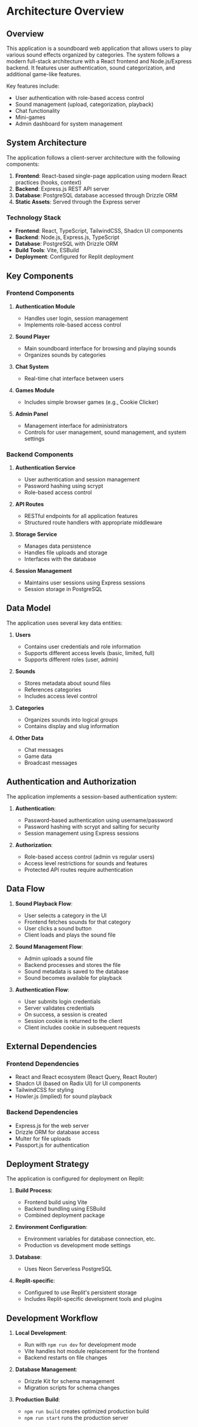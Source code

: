 # Architecture Overview

## Overview

This application is a soundboard web application that allows users to play various sound effects organized by categories. The system follows a modern full-stack architecture with a React frontend and Node.js/Express backend. It features user authentication, sound categorization, and additional game-like features.

Key features include:
- User authentication with role-based access control
- Sound management (upload, categorization, playback)
- Chat functionality
- Mini-games
- Admin dashboard for system management

## System Architecture

The application follows a client-server architecture with the following components:

1. **Frontend**: React-based single-page application using modern React practices (hooks, context)
2. **Backend**: Express.js REST API server
3. **Database**: PostgreSQL database accessed through Drizzle ORM
4. **Static Assets**: Served through the Express server

### Technology Stack

- **Frontend**: React, TypeScript, TailwindCSS, Shadcn UI components
- **Backend**: Node.js, Express.js, TypeScript
- **Database**: PostgreSQL with Drizzle ORM
- **Build Tools**: Vite, ESBuild
- **Deployment**: Configured for Replit deployment

## Key Components

### Frontend Components

1. **Authentication Module**
   - Handles user login, session management
   - Implements role-based access control

2. **Sound Player**
   - Main soundboard interface for browsing and playing sounds
   - Organizes sounds by categories

3. **Chat System**
   - Real-time chat interface between users

4. **Games Module**
   - Includes simple browser games (e.g., Cookie Clicker)

5. **Admin Panel**
   - Management interface for administrators
   - Controls for user management, sound management, and system settings

### Backend Components

1. **Authentication Service**
   - User authentication and session management
   - Password hashing using scrypt
   - Role-based access control

2. **API Routes**
   - RESTful endpoints for all application features
   - Structured route handlers with appropriate middleware

3. **Storage Service**
   - Manages data persistence
   - Handles file uploads and storage
   - Interfaces with the database

4. **Session Management**
   - Maintains user sessions using Express sessions
   - Session storage in PostgreSQL

## Data Model

The application uses several key data entities:

1. **Users**
   - Contains user credentials and role information
   - Supports different access levels (basic, limited, full)
   - Supports different roles (user, admin)

2. **Sounds**
   - Stores metadata about sound files
   - References categories
   - Includes access level control

3. **Categories**
   - Organizes sounds into logical groups
   - Contains display and slug information

4. **Other Data**
   - Chat messages
   - Game data
   - Broadcast messages

## Authentication and Authorization

The application implements a session-based authentication system:

1. **Authentication**:
   - Password-based authentication using username/password
   - Password hashing with scrypt and salting for security
   - Session management using Express sessions

2. **Authorization**:
   - Role-based access control (admin vs regular users)
   - Access level restrictions for sounds and features
   - Protected API routes require authentication

## Data Flow

1. **Sound Playback Flow**:
   - User selects a category in the UI
   - Frontend fetches sounds for that category
   - User clicks a sound button
   - Client loads and plays the sound file

2. **Sound Management Flow**:
   - Admin uploads a sound file
   - Backend processes and stores the file
   - Sound metadata is saved to the database
   - Sound becomes available for playback

3. **Authentication Flow**:
   - User submits login credentials
   - Server validates credentials
   - On success, a session is created
   - Session cookie is returned to the client
   - Client includes cookie in subsequent requests

## External Dependencies

### Frontend Dependencies
- React and React ecosystem (React Query, React Router)
- Shadcn UI (based on Radix UI) for UI components
- TailwindCSS for styling
- Howler.js (implied) for sound playback

### Backend Dependencies
- Express.js for the web server
- Drizzle ORM for database access
- Multer for file uploads
- Passport.js for authentication

## Deployment Strategy

The application is configured for deployment on Replit:

1. **Build Process**:
   - Frontend build using Vite
   - Backend bundling using ESBuild
   - Combined deployment package

2. **Environment Configuration**:
   - Environment variables for database connection, etc.
   - Production vs development mode settings

3. **Database**:
   - Uses Neon Serverless PostgreSQL

4. **Replit-specific**:
   - Configured to use Replit's persistent storage
   - Includes Replit-specific development tools and plugins

## Development Workflow

1. **Local Development**:
   - Run with `npm run dev` for development mode
   - Vite handles hot module replacement for the frontend
   - Backend restarts on file changes

2. **Database Management**:
   - Drizzle Kit for schema management
   - Migration scripts for schema changes

3. **Production Build**:
   - `npm run build` creates optimized production build
   - `npm run start` runs the production server